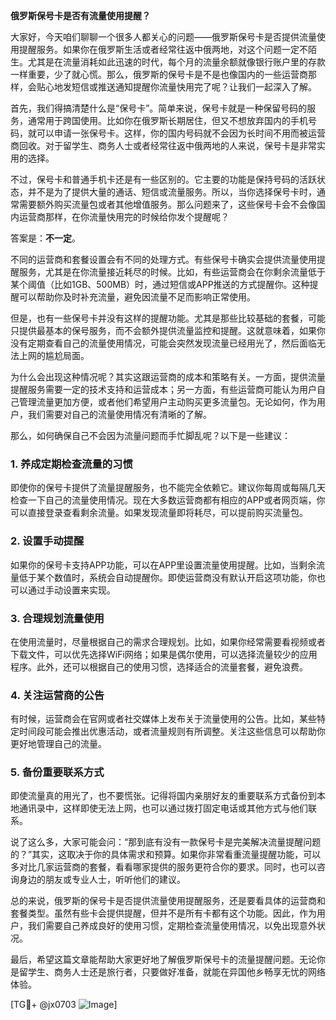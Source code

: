 **俄罗斯保号卡是否有流量使用提醒？**

大家好，今天咱们聊聊一个很多人都关心的问题——俄罗斯保号卡是否提供流量使用提醒服务。如果你在俄罗斯生活或者经常往返中俄两地，对这个问题一定不陌生。尤其是在流量消耗如此迅速的时代，每个月的流量余额就像银行账户里的存款一样重要，少了就心慌。那么，俄罗斯的保号卡是不是也像国内的一些运营商那样，会贴心地发短信或推送通知提醒你流量快用完了呢？让我们一起深入了解。

首先，我们得搞清楚什么是“保号卡”。简单来说，保号卡就是一种保留号码的服务，通常用于跨国使用。比如你在俄罗斯长期居住，但又不想放弃国内的手机号码，就可以申请一张保号卡。这样，你的国内号码就不会因为长时间不用而被运营商回收。对于留学生、商务人士或者经常往返中俄两地的人来说，保号卡是非常实用的选择。

不过，保号卡和普通手机卡还是有一些区别的。它主要的功能是保持号码的活跃状态，并不是为了提供大量的通话、短信或流量服务。所以，当你选择保号卡时，通常需要额外购买流量包或者其他增值服务。那么问题来了，这些保号卡会不会像国内运营商那样，在你流量快用完的时候给你发个提醒呢？

答案是：**不一定**。

不同的运营商和套餐设置会有不同的处理方式。有些保号卡确实会提供流量使用提醒服务，尤其是在你流量接近耗尽的时候。比如，有些运营商会在你剩余流量低于某个阈值（比如1GB、500MB）时，通过短信或APP推送的方式提醒你。这种提醒可以帮助你及时补充流量，避免因流量不足而影响正常使用。

但是，也有一些保号卡并没有这样的提醒功能。尤其是那些比较基础的套餐，可能只提供最基本的保号服务，而不会额外提供流量监控和提醒。这就意味着，如果你没有定期查看自己的流量使用情况，可能会突然发现流量已经用光了，然后面临无法上网的尴尬局面。

为什么会出现这种情况呢？其实这跟运营商的成本和策略有关。一方面，提供流量提醒服务需要一定的技术支持和运营成本；另一方面，有些运营商可能认为用户自己管理流量更加方便，或者他们希望用户主动购买更多流量包。无论如何，作为用户，我们需要对自己的流量使用情况有清晰的了解。

那么，如何确保自己不会因为流量问题而手忙脚乱呢？以下是一些建议：

### 1. **养成定期检查流量的习惯**
   即使你的保号卡提供了流量提醒服务，也不能完全依赖它。建议你每周或每隔几天检查一下自己的流量使用情况。现在大多数运营商都有相应的APP或者网页端，你可以直接登录查看剩余流量。如果发现流量即将耗尽，可以提前购买流量包。

### 2. **设置手动提醒**
   如果你的保号卡支持APP功能，可以在APP里设置流量使用提醒。比如，当剩余流量低于某个数值时，系统会自动提醒你。即使运营商没有默认开启这项功能，你也可以通过手动设置来实现。

### 3. **合理规划流量使用**
   在使用流量时，尽量根据自己的需求合理规划。比如，如果你经常需要看视频或者下载文件，可以优先选择WiFi网络；如果是偶尔使用，可以选择流量较少的应用程序。此外，还可以根据自己的使用习惯，选择适合的流量套餐，避免浪费。

### 4. **关注运营商的公告**
   有时候，运营商会在官网或者社交媒体上发布关于流量使用的公告。比如，某些特定时间段可能会推出优惠活动，或者流量规则有所调整。关注这些信息可以帮助你更好地管理自己的流量。

### 5. **备份重要联系方式**
   即使流量真的用光了，也不要慌张。记得将国内亲朋好友的重要联系方式备份到本地通讯录中，这样即使无法上网，也可以通过拨打固定电话或其他方式与他们联系。

说了这么多，大家可能会问：“那到底有没有一款保号卡是完美解决流量提醒问题的？”其实，这取决于你的具体需求和预算。如果你非常看重流量提醒功能，可以多对比几家运营商的套餐，看看哪家提供的服务更符合你的要求。同时，也可以咨询身边的朋友或专业人士，听听他们的建议。

总的来说，俄罗斯的保号卡是否提供流量使用提醒服务，还是要看具体的运营商和套餐类型。虽然有些卡会提供提醒，但并不是所有卡都有这个功能。因此，作为用户，我们需要自己养成良好的使用习惯，定期检查流量使用情况，以免出现意外状况。

最后，希望这篇文章能帮助大家更好地了解俄罗斯保号卡的流量提醒问题。无论你是留学生、商务人士还是旅行者，只要做好准备，就能在异国他乡畅享无忧的网络体验。

[TG💪+ @jx0703 ![Image](https://github.com/user-attachments/assets/dbca1d08-cadb-493c-b0ec-ad6f7a83f270)]